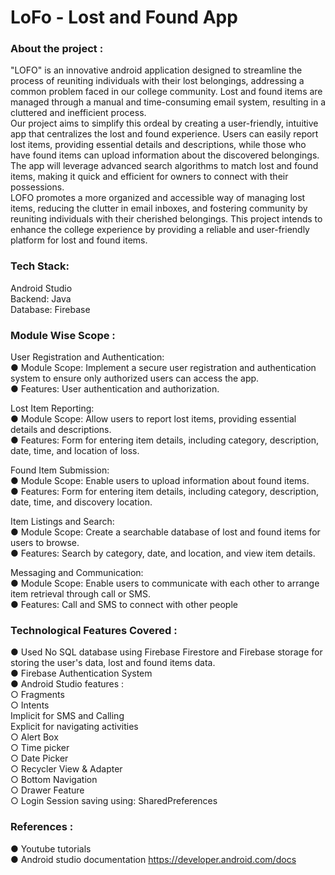 # LoFo - Lost and Found App

### About the project :  
"LOFO" is an innovative android application designed to streamline the process of reuniting individuals with their lost belongings, addressing a common problem faced in our college community. Lost and found items are managed through a manual and time-consuming email system, resulting in a cluttered and inefficient process.  
Our project aims to simplify this ordeal by creating a user-friendly, intuitive app that centralizes the lost and found experience. Users can easily report lost items, providing essential details and descriptions, while those who have found items can upload information about the discovered belongings. The app will leverage advanced search algorithms to match lost and found items, making it quick and efficient for owners to connect with their possessions.  
LOFO promotes a more organized and accessible way of managing lost items, reducing the clutter in email inboxes, and fostering community by reuniting individuals with their cherished belongings. This project intends to enhance the college experience by providing a reliable and user-friendly platform for lost and found items.  

### Tech Stack:
Android Studio  
Backend: Java  
Database: Firebase  

### Module Wise Scope :
User Registration and Authentication:  
● Module Scope: Implement a secure user registration and authentication system to ensure only authorized users can access the app.  
● Features: User authentication and authorization.  

Lost Item Reporting:  
● Module Scope: Allow users to report lost items, providing essential details and descriptions.  
● Features: Form for entering item details, including category, description, date, time, and location of loss.  

Found Item Submission:  
● Module Scope: Enable users to upload information about found items.  
● Features: Form for entering item details, including category, description, date, time, and discovery location.  

Item Listings and Search:  
● Module Scope: Create a searchable database of lost and found items for users to browse.  
● Features: Search by category, date, and location, and view item details.  

Messaging and Communication:  
● Module Scope: Enable users to communicate with each other to arrange item retrieval through call or SMS.  
● Features: Call and SMS to connect with other people 

### Technological Features Covered :
● Used No SQL database using Firebase Firestore and Firebase storage for storing the user's data, lost and found items data.  
● Firebase Authentication System  
● Android Studio features :  
○ Fragments  
○ Intents  
Implicit for SMS and Calling  
Explicit for navigating activities  
○ Alert Box  
○ Time picker  
○ Date Picker  
○ Recycler View & Adapter  
○ Bottom Navigation  
○ Drawer Feature  
○ Login Session saving using: SharedPreferences  

### References :  
● Youtube tutorials  
● Android studio documentation https://developer.android.com/docs  
